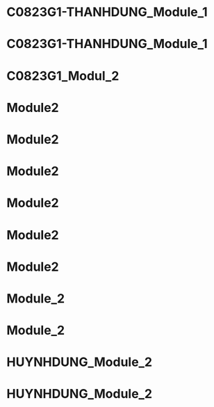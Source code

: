 # C0823G1-THANHDUNG_Module_1
# C0823G1-THANHDUNG_Module_1
# C0823G1_Modul_2
# Module2
# Module2
# Module2
# Module2
# Module2
# Module2
# Module_2
# Module_2
# HUYNHDUNG_Module_2
# HUYNHDUNG_Module_2
